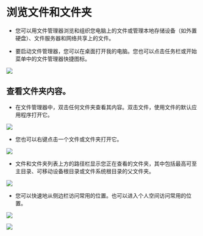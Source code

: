 # 浏览文件和文件夹

- 您可以用文件管理器浏览和组织您电脑上的文件或管理本地存储设备（如外置硬盘）、文件服务器和网络共享上的文件。

- 要启动文件管理器，您可以在桌面打开我的电脑。您也可以点击任务栏或开始菜单中的文件管理器快捷图标。

![](https://github.com/openthos/systemui-analysis/blob/master/ImageView/filemanager.png)

## 查看文件夹内容。

- 在文件管理器中，双击任何文件夹查看其内容。双击文件，使用文件的默认应用程序打开它。

![](https://github.com/openthos/desktop-analysis/blob/master/imageView/files.png)

- 您也可以右键点击一个文件或文件夹打开它。

![](https://github.com/openthos/desktop-analysis/blob/master/imageView/fileright.png)

- 文件和文件夹列表上方的路径栏显示您正在查看的文件夹，其中包括最高可至主目录、可移动设备根目录或文件系统根目录的父文件夹。

![](https://github.com/openthos/desktop-analysis/blob/master/imageView/route.png)

- 您可以快速地从侧边栏访问常用的位置。也可以进入个人空间访问常用的位置。

![](https://github.com/openthos/desktop-analysis/blob/master/imageView/personal.png)

![](https://github.com/openthos/desktop-analysis/blob/master/imageView/fmusic.png)
